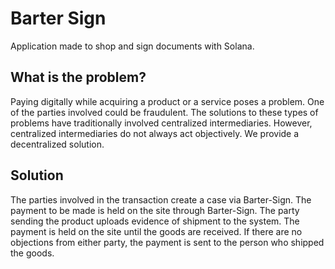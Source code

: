 # Barter Sign
Application made to shop and sign documents with Solana.

## What is the problem?
Paying digitally while acquiring a product or a service poses a problem. One of the parties involved could be fraudulent. The solutions to these types of problems have traditionally involved centralized intermediaries. However, centralized intermediaries do not always act objectively. We provide a decentralized solution.

## Solution
The parties involved in the transaction create a case via Barter-Sign. The payment to be made is held on the site through Barter-Sign. The party sending the product uploads evidence of shipment to the system. The payment is held on the site until the goods are received. If there are no objections from either party, the payment is sent to the person who shipped the goods.
